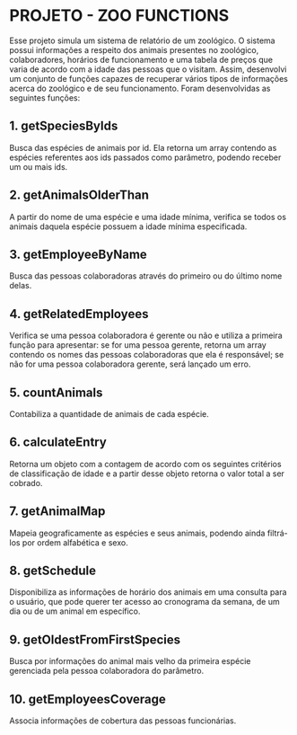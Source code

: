 # PROJETO - ZOO FUNCTIONS

Esse projeto simula um sistema de relatório de um zoológico. O sistema possui informações a respeito dos animais presentes no zoológico, colaboradores, horários de funcionamento e uma tabela de preços que varia de acordo com a idade das pessoas que o visitam.
Assim, desenvolvi um conjunto de funções capazes de recuperar vários tipos de informações acerca do zoológico e de seu funcionamento. Foram desenvolvidas as seguintes funções: 
&nbsp;
## 1. getSpeciesByIds
Busca das espécies de animais por id. Ela retorna um array contendo as espécies referentes aos ids passados como parâmetro, podendo receber um ou mais ids.
&nbsp;
## 2. getAnimalsOlderThan
A partir do nome de uma espécie e uma idade mínima, verifica se todos os animais daquela espécie possuem a idade mínima especificada.
&nbsp;
## 3. getEmployeeByName
Busca das pessoas colaboradoras através do primeiro ou do último nome delas.
&nbsp;
## 4. getRelatedEmployees
Verifica se uma pessoa colaboradora é gerente ou não e utiliza a primeira função para apresentar: se for uma pessoa gerente, retorna um array contendo os nomes das pessoas colaboradoras que ela é responsável; se não for uma pessoa colaboradora gerente, será lançado um erro.
&nbsp;
## 5. countAnimals
Contabiliza a quantidade de animais de cada espécie.
&nbsp;
## 6. calculateEntry
Retorna um objeto com a contagem de acordo com os seguintes critérios de classificação de idade e a partir desse objeto retorna o valor total a ser cobrado.
&nbsp;
## 7. getAnimalMap
Mapeia geograficamente as espécies e seus animais, podendo ainda filtrá-los por ordem alfabética e sexo.
&nbsp;
## 8. getSchedule
Disponibiliza as informações de horário dos animais em uma consulta para o usuário, que pode querer ter acesso ao cronograma da semana, de um dia ou de um animal em específico.
&nbsp;
## 9. getOldestFromFirstSpecies
Busca por informações do animal mais velho da primeira espécie gerenciada pela pessoa colaboradora do parâmetro.
&nbsp;
## 10. getEmployeesCoverage
Associa informações de cobertura das pessoas funcionárias.
&nbsp;